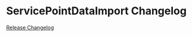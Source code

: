 # ServicePointDataImport Changelog

[Release Changelog](https://github.com/spryker/service-point-data-import/releases)

